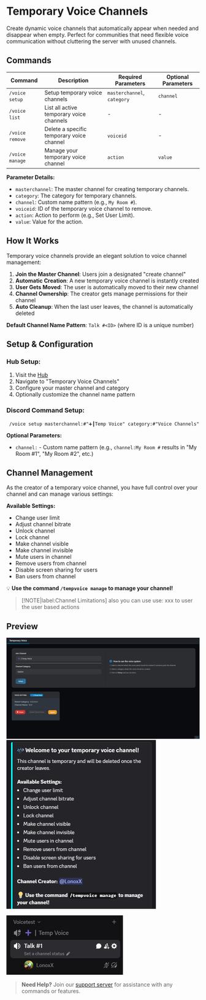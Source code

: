 # Temporary Voice Channels

Create dynamic voice channels that automatically appear when needed and disappear when empty. Perfect for communities that need flexible voice communication without cluttering the server with unused channels.

## Commands

| Command         | Description                               | Required Parameters          | Optional Parameters |
|-----------------|-------------------------------------------|------------------------------|--------------------|
| `/voice setup`  | Setup temporary voice channels            | `masterchannel`, `category`  | `channel`          |
| `/voice list`   | List all active temporary voice channels  | -                            | -                  |
| `/voice remove` | Delete a specific temporary voice channel | `voiceid`                    | -                  |
| `/voice manage` | Manage your temporary voice channel       | `action`                     | `value`            |

**Parameter Details:**
- `masterchannel`: The master channel for creating temporary channels.
- `category`: The category for temporary channels.
- `channel`: Custom name pattern (e.g., `My Room #`).
- `voiceid`: ID of the temporary voice channel to remove.
- `action`: Action to perform (e.g., Set User Limit).
- `value`: Value for the action.

## How It Works

Temporary voice channels provide an elegant solution to voice channel management:

1. **Join the Master Channel**: Users join a designated "create channel"
2. **Automatic Creation**: A new temporary voice channel is instantly created
3. **User Gets Moved**: The user is automatically moved to their new channel
4. **Channel Ownership**: The creator gets manage permissions for their channel
5. **Auto Cleanup**: When the last user leaves, the channel is automatically deleted

**Default Channel Name Pattern**: `Talk #<ID>` (where ID is a unique number)

## Setup & Configuration

### Hub Setup:
1. Visit the [Hub](https://guardingpaw.xyz/manage)
2. Navigate to "Temporary Voice Channels"
3. Configure your master channel and category
4. Optionally customize the channel name pattern

### Discord Command Setup:
```
 /voice setup masterchannel:#"➕┃Temp Voice" category:#"Voice Channels"
```

**Optional Parameters:**
- `channel:` - Custom name pattern (e.g., `channel:My Room #` results in "My Room #1", "My Room #2", etc.)

## Channel Management

As the creator of a temporary voice channel, you have full control over your channel and can manage various settings:

**Available Settings:**
- Change user limit
- Adjust channel bitrate
- Unlock channel
- Lock channel
- Make channel visible
- Make channel invisible
- Mute users in channel
- Remove users from channel
- Disable screen sharing for users
- Ban users from channel

💡 **Use the command `/tempvoice manage` to manage your channel!**

> [!NOTE|label:Channel Limitations]
> also you can use use: xxx to user the user based actions

## Preview

![Creating Temporary Voice Channel](../assets/images/TempVoice/CreatingTemporaryVoiceChannel.png)
![Temporary Voice Manage](../assets/images/TempVoice/TempvoiceManage.png)

![Temporary Voice Channel Preview](../assets/images/TempVoice/TemporaryoiceChannelPreview.png)


> **Need Help?** Join our [support server](https://pnnet.dev/discord) for assistance with any commands or features.
